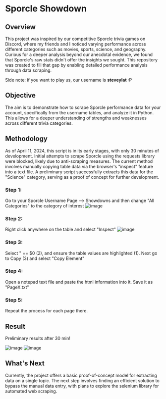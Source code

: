 # Sporcle Showdown 
## Overview
This project was inspired by our competitive Sporcle trivia games on Discord, where my friends and I noticed varying performance across different categories such as movies, sports, science, and geography. Curious for a deeper analysis beyond our anecdotal evidence, we found that Sporcle's raw stats didn't offer the insights we sought. This repository was created to fill that gap by enabling detailed performance analysis through data scraping.

Side note: if you want to play us, our username is **steveylat** :P

## Objective
The aim is to demonstrate how to scrape Sporcle performance data for your account, specifically from the username tables, and analyze it in Python. This allows for a deeper understanding of strengths and weaknesses across different trivia categories.

## Methodology
As of April 11, 2024, this script is in its early stages, with only 30 minutes of development. Initial attempts to scrape Sporcle using the requests library were blocked, likely due to anti-scraping measures. The current method involves manually copying table data via the browser's "inspect" feature into a text file. A preliminary script successfully extracts this data for the "Science" category, serving as a proof of concept for further development.

### Step 1: 
Go to your Sporcle Username Page --> Showdowns and then change "All Categories" to the category of interest
![image](https://github.com/TylerBerzzz/SporcleShowdownStatistics/assets/30520534/f7507707-85cb-4b38-a31a-a916aaf8a2f6)

### Step 2: 
Right click anywhere on the table and select "Inspect"
![image](https://github.com/TylerBerzzz/SporcleShowdownStatistics/assets/30520534/5a6dc66c-c412-4e7f-ac9c-520295b4c39f)

### Step 3:
Select "<tbody> == $0 (2), and ensure the table values are highlighted (1). Next go to Copy (3) and select "Copy Element" 

### Step 4:
Open a notepad text file and paste the html information into it. Save it as "PageX.txt"

### Step 5:
Repeat the process for each page there.

## Result
Preliminary results after 30 min!

![image](https://github.com/TylerBerzzz/SporcleShowdownStatistics/assets/30520534/7426df04-b523-44c5-a323-cc609d0b43c3)
![image](https://github.com/TylerBerzzz/SporcleShowdownStatistics/assets/30520534/5b3a1c43-30c7-441d-b624-0a2ab49b0047)

## What's Next
Currently, the project offers a basic proof-of-concept model for extracting data on a single topic. The next step involves finding an efficient solution to bypass the manual data entry, with plans to explore the selenium library for automated web scraping.

